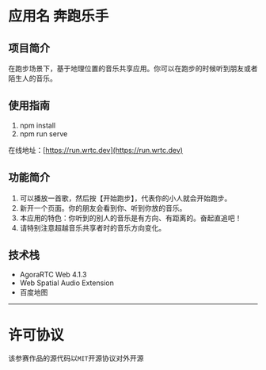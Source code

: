 # 应用名 奔跑乐手

## 项目简介

在跑步场景下，基于地理位置的音乐共享应用。你可以在跑步的时候听到朋友或者
陌生人的音乐。

## 使用指南

1. npm install
2. npm run serve

在线地址：[https://run.wrtc.dev](https://run.wrtc.dev)

## 功能简介

1. 可以播放一首歌，然后按【开始跑步】，代表你的小人就会开始跑步。
2. 新开一个页面。你的朋友会看到你、听到你放的音乐。
3. 本应用的特色：你听到的别人的音乐是有方向、有距离的。奋起直追吧！
4. 请特别注意超越音乐共享者时的音乐方向变化。

## 技术栈

- AgoraRTC Web 4.1.3
- Web Spatial Audio Extension
- 百度地图

---
# 许可协议

该参赛作品的源代码以`MIT`开源协议对外开源
